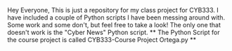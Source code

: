 Hey Everyone, This is just a repository for my class project for CYB333.
I have included a couple of Python scripts I have been messing around with. 
Some work and some don't, but feel free to take a look!
The only one that doesn't work is the "Cyber News" Python script.
 ** The Python Script for the course project is called CYB333-Course Project Ortega.py **
